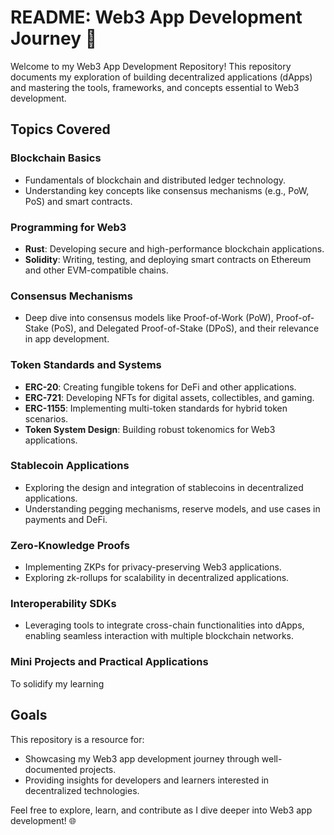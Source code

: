 # README: Web3 App Development Journey 🚀

Welcome to my Web3 App Development Repository! This repository documents my exploration of building decentralized applications (dApps) and mastering the tools, frameworks, and concepts essential to Web3 development.  

## Topics Covered  

### **Blockchain Basics**  
- Fundamentals of blockchain and distributed ledger technology.  
- Understanding key concepts like consensus mechanisms (e.g., PoW, PoS) and smart contracts.  

### **Programming for Web3**  
- **Rust**: Developing secure and high-performance blockchain applications.  
- **Solidity**: Writing, testing, and deploying smart contracts on Ethereum and other EVM-compatible chains.  

### **Consensus Mechanisms**  
- Deep dive into consensus models like Proof-of-Work (PoW), Proof-of-Stake (PoS), and Delegated Proof-of-Stake (DPoS), and their relevance in app development.  

### **Token Standards and Systems**  
- **ERC-20**: Creating fungible tokens for DeFi and other applications.  
- **ERC-721**: Developing NFTs for digital assets, collectibles, and gaming.  
- **ERC-1155**: Implementing multi-token standards for hybrid token scenarios.  
- **Token System Design**: Building robust tokenomics for Web3 applications.  

### **Stablecoin Applications**  
- Exploring the design and integration of stablecoins in decentralized applications.  
- Understanding pegging mechanisms, reserve models, and use cases in payments and DeFi.  

### **Zero-Knowledge Proofs**  
- Implementing ZKPs for privacy-preserving Web3 applications.  
- Exploring zk-rollups for scalability in decentralized applications.  

### **Interoperability SDKs**  
- Leveraging tools to integrate cross-chain functionalities into dApps, enabling seamless interaction with multiple blockchain networks.  

### **Mini Projects and Practical Applications**  
To solidify my learning

## Goals  
This repository is a resource for:  
- Showcasing my Web3 app development journey through well-documented projects.  
- Providing insights for developers and learners interested in decentralized technologies.  

Feel free to explore, learn, and contribute as I dive deeper into Web3 app development! 🌐
